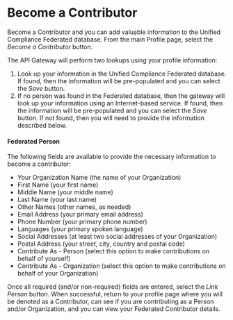 # Become a Contributor

Become a Contributor and you can add valuable information to the Unified Compliance Federated database.  From the main Profile page, select the _Become a Contributor_ button.

The API Gateway will perform two lookups using your profile information:

1. Look up your information in the Unified Compliance Federated database.  If found, then the information will be pre-populated and you can select the _Save_ button.
2. If no person was found in the Federated database, then the gateway will look up your information using an Internet-based service.  If found, then the information will be pre-populated and you can select the _Save_ button.  If not found, then you will need to provide the information described below.

#### Federated Person

The following fields are available to provide the necessary information to become a contributor:

* Your Organization Name (the name of your Organization)
* First Name (your first name)
* Middle Name (your middle name)
* Last Name (your last name)
* Other Names (other names, as needed)
* Email Address (your primary email address)
* Phone Number (your primary phone number)
* Languages (your primary spoken language)
* Social Addresses (at least two social addresses of your Organization)
* Postal Address (your street, city, country and postal code)
* Contribute As - Person (select this option to make contributions on behalf of yourself)
* Contribute As - Organization (select this option to make contributions on behalf of your Organization)

Once all required (and/or non-required) fields are entered, select the _Link Person_ button.  When successful, return to your profile page where you will be denoted as a Contributor, can see if you are contributing as a Person and/or Organization, and you can view your Federated Contributor details. &#x20;

